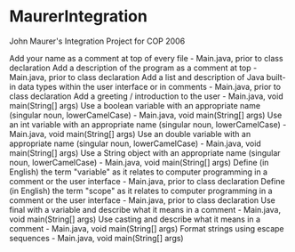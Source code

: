 # MaurerIntegration
John Maurer's Integration Project for COP 2006

Add your name as a comment at top of every file - Main.java, prior to class declaration
Add a description of the program as a comment at top - Main.java, prior to class declaration
Add a list and description of Java built-in data types within the user interface or in comments - Main.java, prior to class declaration
Add a greeting / introduction to the user - Main.java, void main(String[] args)
Use a boolean variable with an appropriate name  (singular noun, lowerCamelCase) - Main.java, void main(String[] args)
Use an int variable with an appropriate name (singular noun, lowerCamelCase) - Main.java, void main(String[] args)
Use an double variable with an appropriate name (singular noun, lowerCamelCase) - Main.java, void main(String[] args)
Use a String object with an appropriate name (singular noun, lowerCamelCase) - Main.java, void main(String[] args)
Define (in English) the term "variable" as it relates to computer programming in a comment or the user interface - Main.java, prior to class declaration
Define (in English) the term "scope" as it relates to computer programming in a comment or the user interface - Main.java, prior to class declaration
Use final with a variable and describe what it means in a comment - Main.java, void main(String[] args)
Use casting and describe what it means in a comment - Main.java, void main(String[] args)
Format strings using escape sequences - Main.java, void main(String[] args)
